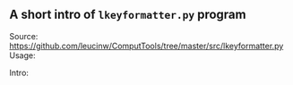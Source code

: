 ## A short intro of `lkeyformatter.py` program
Source: https://github.com/leucinw/ComputTools/tree/master/src/lkeyformatter.py
Usage:


Intro:
